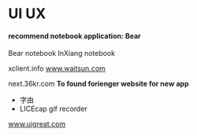 # UI UX
#### recommend notebook application: Bear
Bear notebook
InXiang notebook

xclient.info
www.waitsun.com

next.36kr.com
**To found forienger website for new app**
* 字由
* LICEcap gif recorder


www.uigreat.com

